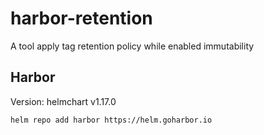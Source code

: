 # harbor-retention
A tool apply tag retention policy while enabled immutability

## Harbor 
Version: helmchart v1.17.0
```
helm repo add harbor https://helm.goharbor.io
```
